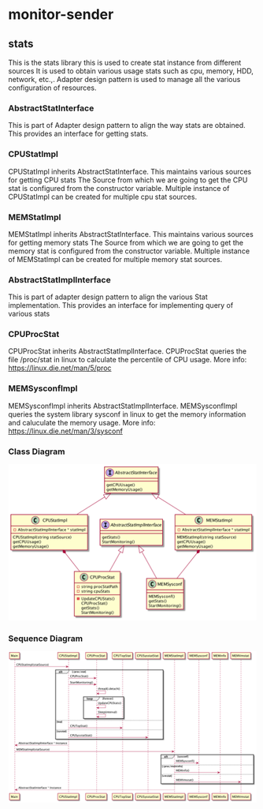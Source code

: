 # monitor-sender
## stats
This is the stats library
this is used to create stat instance from different sources
It is used to obtain various usage stats such as cpu, memory, HDD, network, etc.,.
Adapter design pattern is used to manage all the various configuration of resources.

### AbstractStatInterface
This is part of Adapter design pattern to align the way stats are obtained. 
This provides an interface for getting stats.

### CPUStatImpl
CPUStatImpl inherits AbstractStatInterface. This maintains various sources for getting CPU stats
The Source from which we are going to get the CPU stat is configured from the constructor variable.
Multiple instance of CPUStatImpl can be created for multiple cpu stat sources. 

### MEMStatImpl
MEMStatImpl inherits AbstractStatInterface. This maintains various sources for getting memory stats
The Source from which we are going to get the memory stat is configured from the constructor variable.
Multiple instance of MEMStatImpl can be created for multiple memory stat sources.

### AbstractStatImplInterface
This is part of adapter design pattern to align the various Stat implementation. 
This provides an interface for implementing query of various stats

### CPUProcStat
CPUProcStat inherits AbstractStatImplInterface.
CPUProcStat queries the file /proc/stat in linux to calculate the percentile of CPU usage.
More info: https://linux.die.net/man/5/proc

### MEMSysconfImpl
MEMSysconfImpl inherits AbstractStatImplInterface.
MEMSysconfImpl queries the system library sysconf in linux to get the memory information and caluculate the memory usage.
More info: https://linux.die.net/man/3/sysconf

### Class Diagram
![Class Diagram](monitor_sender_stats_class.png?raw=true "Title")

### Sequence Diagram
![Sequence Diagram](monitor_sender_stats_sequence.png?raw=true "Title")